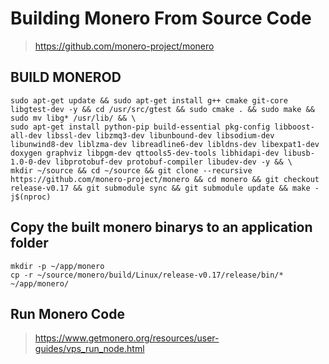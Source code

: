 # Building Monero From Source Code
> https://github.com/monero-project/monero

## BUILD MONEROD
```
sudo apt-get update && sudo apt-get install g++ cmake git-core libgtest-dev -y && cd /usr/src/gtest && sudo cmake . && sudo make && sudo mv libg* /usr/lib/ && \
sudo apt-get install python-pip build-essential pkg-config libboost-all-dev libssl-dev libzmq3-dev libunbound-dev libsodium-dev libunwind8-dev liblzma-dev libreadline6-dev libldns-dev libexpat1-dev doxygen graphviz libpgm-dev qttools5-dev-tools libhidapi-dev libusb-1.0-0-dev libprotobuf-dev protobuf-compiler libudev-dev -y && \
mkdir ~/source && cd ~/source && git clone --recursive https://github.com/monero-project/monero && cd monero && git checkout release-v0.17 && git submodule sync && git submodule update && make -j$(nproc)
```

## Copy the built monero binarys to an application folder 
```
mkdir -p ~/app/monero
cp -r ~/source/monero/build/Linux/release-v0.17/release/bin/* ~/app/monero/
```

## Run Monero Code
> https://www.getmonero.org/resources/user-guides/vps_run_node.html
